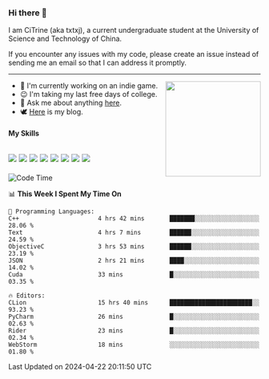 ### Hi there 👋

I am CiTrine (aka txtxj), a current undergraduate student at the University of Science and Technology of China.

If you encounter any issues with my code, please create an issue instead of sending me an email so that I can address it promptly.

---

<img align="right" height="190" src="http://github-profile-summary-cards.vercel.app/api/cards/stats?username=txtxj&theme=vue">

- 🌱 I'm currently working on an indie game.
- 😉 I'm taking my last free days of college.
- 💬 Ask me about anything [here](https://github.com/txtxj/txtxj/issues).
- 🕊️ [Here](https://txtxj.top) is my blog.

#### My Skills

![](https://img.shields.io/badge/Unity-000000?logo=unity&logoColor=fff)
![](https://img.shields.io/badge/C%23-239120?logo=csharp&logoColor=fff)
![](https://img.shields.io/badge/Python-3e74a2?logo=python&logoColor=fff)
![](https://img.shields.io/badge/C++-65318e?logo=cplusplus&logoColor=fff)
![](https://img.shields.io/badge/C-5654a2?logo=c&logoColor=fff)
![](https://img.shields.io/badge/Vue-4FC08D?logo=vuedotjs&logoColor=fff)
![](https://img.shields.io/badge/Blender-f5792a?logo=blender&logoColor=fff)
![](https://img.shields.io/badge/MS%20SQL-cc2927?logo=microsoftsqlserver&logoColor=fff)
---

<!--START_SECTION:waka-->
![Code Time](http://img.shields.io/badge/Code%20Time-1%2C770%20hrs%205%20mins-blue)

📊 **This Week I Spent My Time On** 

```text
💬 Programming Languages: 
C++                      4 hrs 42 mins       ███████░░░░░░░░░░░░░░░░░░   28.06 % 
Text                     4 hrs 7 mins        ██████░░░░░░░░░░░░░░░░░░░   24.59 % 
ObjectiveC               3 hrs 53 mins       ██████░░░░░░░░░░░░░░░░░░░   23.19 % 
JSON                     2 hrs 21 mins       ████░░░░░░░░░░░░░░░░░░░░░   14.02 % 
Cuda                     33 mins             █░░░░░░░░░░░░░░░░░░░░░░░░   03.35 % 

🔥 Editors: 
CLion                    15 hrs 40 mins      ███████████████████████░░   93.23 % 
PyCharm                  26 mins             █░░░░░░░░░░░░░░░░░░░░░░░░   02.63 % 
Rider                    23 mins             █░░░░░░░░░░░░░░░░░░░░░░░░   02.34 % 
WebStorm                 18 mins             ░░░░░░░░░░░░░░░░░░░░░░░░░   01.80 % 
```


 Last Updated on 2024-04-22 20:11:50 UTC
<!--END_SECTION:waka-->
